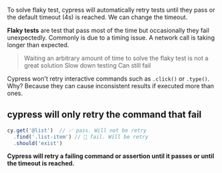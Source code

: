 To solve flaky test, cypress will automatically retry tests until they pass or the default timeout (4s) is reached. We can change the timeout.

**Flaky tests** are test that pass most of the time but occasionally they fail unexpectedly. Commonly is due to a timing issue. A network call is taking longer than expected.

> Waiting an arbitrary amount of time to solve the flaky test is not a great solution
> Slow down testing
> Can still fail

Cypress won't retry interactive commands such as `.click()` or `.type()`. Why? Because they can cause inconsistent results if executed more than ones.

## cypress will only retry the command that fail

```ts
cy.get('@list')  // ✅ pass. Will not be retry
  .find('.list-item') // 🛑 fail. Will be retry
  .should('exist')
```

**Cypress will retry a failing command or assertion until it passes or until the timeout is reached.**